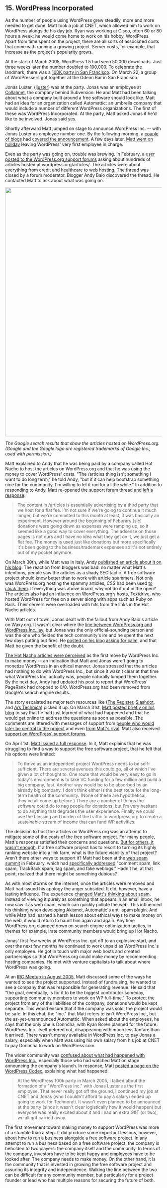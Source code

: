 ## 15. WordPress Incorporated

As the number of people using WordPress grew steadily, more and more needed to get done. Matt took a job at CNET, which allowed him to work on WordPress alongside his day job. Ryan was working at Cisco, often 60 or 80 hours a week; he would come home to work on his hobby, WordPress. Apart from time spent on the project, there are all sorts of associated costs that come with running a growing project. Server costs, for example, that increase as the project's popularity grows. 

At the start of March 2005, WordPress 1.5 had seen 50,000 downloads. Just three weeks later the number doubled to 100,000. To celebrate the landmark, there was a [100K party in San Francisco](http://wordpress.org/news/2005/03/fifty-thousand/). On March 22, a group of WordPressers got together at the Odeon Bar in San Francisco.

Jonas Luster, ([jluster](http://profiles.wordpress.org/jluster/)) was at the party. Jonas was an employee at [Collabnet](https://en.wikipedia.org/wiki/CollabNet), the company behind Subversion. He and Matt had been talking about what a company built around a free software should look like. Matt had an idea for an organization called Automattic: an umbrella company that would include a number of different WordPress organizations. The first of these was WordPress Incorporated. At the party, Matt asked Jonas if he'd like to be involved. Jonas said yes.

Shortly afterward Matt jumped on stage to announce WordPress Inc. -- with Jonas Luster as employee number one. By the following morning, a [couple of blogs](http://sfist.com/2005/03/22/wordpress_incorporated.php) had [covered the announcement](http://laughingsquid.com/matt-mullenweg-announces-wordpress-inc/). A few days later, [Matt went on holiday](http://ma.tt/2005/03/wordpress-world-tour/) leaving WordPress' very first employee in charge.

Even as the party was going on, trouble was brewing. In February, a [user posted to the WordPress.org support forums](http://wordpress.org/support/topic/odd-wordpress-articles?replies=6) asking about hundreds of articles hosted at wordpress.org/articles/. The articles were about everything from credit and healthcare to web hosting. The thread was closed by a forum moderator. Blogger Andy Baio discovered the thread. He contacted Matt to ask about what was going on.

<img src="https://raw.githubusercontent.com/WordPress/book/master/Resources/images/15/wp_org_spam.png" width="800px" />

*The Google search results that show the articles hosted on WordPress.org. (Google and the Google logo are registered trademarks of Google Inc., used with permission.)*

Matt explained to Andy that he was being paid by a company called Hot Nacho to host the articles on WordPress.org and that he was using the money to cover WordPress' costs. "The /articles thing isn't something I want to do long term," he told Andy, "but if it can help bootstrap something nice for the community, I'm willing to let it run for a little while." In addition to responding to Andy, Matt re-opened the support forum thread and [left a response](http://wordpress.org/support/topic/odd-wordpress-articles?replies=6#post-160502):	

> The content in /articles is essentially advertising by a third party that we host for a flat fee. I'm not sure if we're going to continue it much longer, but we're committed to this month at least, it was basically an experiment. However around the beginning of Feburary [sic] donations were going down as expenses were ramping up, so it seemed like a good way to cover everything. The adsense on those pages is not ours and I have no idea what they get on it, we just get a flat fee. The money is used just like donations but more specifically it's been going to the business/trademark expenses so it's not entirely out of my pocket anymore.		

On March 30th, while Matt was in Italy, Andy [published an article about it on his blog](http://waxy.org/2005/03/wordpress_websi/). The reaction from bloggers was bad: no matter what Matt's intentions, people saw the articles as a shady SEO tactic. A free software project should know better than to work with article spammers. Not only was WordPress.org hosting the spammy articles, CSS had been used [to cloak them](http://waxy.org/2005/03/wordpress_websi/#comment-18433). If everything was above board, why not do it out in the open? The articles also had an influence on WordPress.org’s hosts, Textdrive, who hosted WordPress for free on a server along with apps such as Ruby on Rails. Their servers were overloaded with hits from the links in the Hot Nacho articles.		

With Matt out of town, Jonas dealt with the fallout from Andy Baio's article on Waxy.org. It wasn't clear where the [line between WordPress.org and WordPress Inc. lay](http://waxy.org/2005/03/wordpress_websi/#comment-18519), but Jonas was the only official-sounding person and was the one who fielded the tech community's ire and he spent the next few days putting out fires. He [posted on his blog asking for calm](http://jml.is/2005/03/spam-matt-wordpress-org-and-i-am-exhausted-bad-mix/), and that Matt be given the benefit of the doubt. 

[The Hot Nacho articles were perceived](http://www.forevergeek.com/2005/03/wordpress_making_money_the_wrong_way/) as the first move by WordPress Inc. to make money -- an indication that Matt and Jonas were't going to monetize WordPress in an ethical manner. Jonas stressed that the articles had nothing to do with WordPress Inc., but since it wasn’t clear at that time what WordPress Inc. actually was, people naturally lumped them together. By the next day, Andy had updated his post to report that WordPress' PageRank had dropped to 0/0. WordPress.org had been removed from Google's search engine results. 

The story escalated as major tech resources like ([The Register](http://www.theregister.co.uk/2005/03/31/cnet_weblog_keyword_scam/), [Slashdot](http://slashdot.org/story/05/03/31/196220/wordpress-banned-by-google-for-spamming), and [Ars Technica](http://arstechnica.com/uncategorized/2005/03/4759-2/)) picked it up. On March 31st, [Matt posted briefly on his blog](http://ma.tt/2005/03/back-online/) to say that he had just learned of what had happened and that he would get online to address the questions as soon as possible. The comments are littered with messages of support from [people who would later be central to the project](http://ma.tt/2005/03/back-online/#comment-18670) and even [from Matt's rival](http://ma.tt/2005/03/back-online/#comment-18673). Matt also received [support on WordPress' support forums](http://wordpress.org/support/topic/support-matt-mullweg?replies=23).		
	
On April 1st, [Matt issued a full response](http://ma.tt/2005/04/a-response/). In it, Matt explains that he was struggling to find a way to support the free software project, that he felt that his options were limited:	
	
> To thrive as an independent project WordPress needs to be self-sufficient. There are several avenues this could go, all of which I've given a lot of thought to. One route that would be very easy to go in today's environment is to take VC funding for a few million and build a big company, fast. Another way would be to be absorbed by an already big company. I don't think either is the best route for the long-term health of the community. (None of these are hypothetical, they've all come up before.) There are a number of things the software could do to nag people for donations, but I'm very hesitant to do anything that degrades the user experience. Finally we could use the blessing and burden of the traffic to wordpress.org to create a sustainable stream of income that can fund WP activities.		

The decision to host the articles on WordPress.org was an attempt to mitigate some of the costs of the free software project. For many people, Matt's response satisfied their concerns and questions. [But for others, it wasn't enough](https://web.archive.org/web/20050922005353/http://weblog.burningbird.net/archives/2005/04/01/there-is-communicationand-then-theres-not/). If a free software project has to resort to turning its highly ranking website into a link farm, what is the future viability of that project? Aren’t there other ways to support it? Matt had been at the [web spam summit](https://ma.tt/2005/02/at-spam-summit/) in February, which had [specifically addressed](http://www.sifry.com/alerts/archives/000288.html) "comment spam, link spam, TrackBack spam, tag spam, and fake weblogs." Hadn't he, at that point, realized that there might be something dubious?		

As with most storms on the internet, once the articles were removed and Matt had issued his apology the anger subsided. It did, however, have a lasting influence. The experience [changed Matt's thinking about spam](http://archive.wordpress.org/interviews/2014_04_17_Mullenweg.html#L65). Instead of viewing it purely as something that appears in an email inbox, he now saw it as web spam, which can quickly pollute the web. This influenced his thinking when developing Akismet, Automattic's anti-spam plugin. And while Matt had learned a harsh lesson about ethical ways to make money on the web, it would return to haunt him again and again. Any time WordPress.org clamped down on search engine optimization tactics, in themes for example, irate community members would bring up Hot Nacho.

Jonas' first few weeks at WordPress Inc. got off to an explosive start, and over the next few months he continued to work unpaid as WordPress Inc.'s only employee. He got in touch with major web hosts and created partnerships so that WordPress.org could make money by recommending hosting companies. He met with venture capitalists to talk about where WordPress was going.	

At an [IRC Meetup in August 2005](https://codex.wordpress.org/IRC_Meetups/2005/August/August03RawLog), Matt discussed some of the ways he wanted to see the project supported. Instead of fundraising, he wanted to see a company that was responsible for generating revenue. He said that "the goal, eventually, is for it to be the biggest contributor someday, supporting community members to work on WP full-time." To protect the project from any of the liabilities of the company, donations would be kept separate. This would ensure that if the company was sold, the project would be safe. In this chat, the "inc." that Matt refers to isn't WordPress Inc., but the as-yet-unannounced Automattic. When asked about the employees, he says that the only one is Donncha, with Ryan Boren planned for the future. WordPress Inc. itself petered out, disappearing with much less fanfare than it arrived. There wasn't money available in WordPress Inc. to pay Jonas a salary, especially when Matt was using his own salary from his job at CNET to pay Donncha to work on WordPress.com.		

The wider community was [confused about what had happened with WordPress Inc.](https://web.archive.org/web/20110816084138/http://www.airbagindustries.com/archives/008169.php), especially those who had watched Matt on stage announcing the company's launch. In response, Matt [posted a page on the WordPress Codex](https://codex.wordpress.org/User:Matt/WordPress_Inc_Story), explaining what had happened:	

> At the WordPress 100k party in March 2005, I talked about the formation of a "WordPress Inc." with Jonas Luster as the first employee. That never really got off the ground, I continued my job at CNET and Jonas (who I couldn't afford to pay a salary) ended up going to work for Technorati. It wasn't even planned to be announced at the party (since it wasn't clear logistically how it would happen) but everyone was really excited about it and I had an extra G&T (or two), we all got carried away.

The first movement toward making money to support WordPress was more of a stumble than a step. It did produce some important lessons, however, about how to run a business alongside a free software project. In any attempt to run a business based on a free software project, the company is beholden to two players: the company itself and the community. In terms of the company, investors have to be kept happy and employees have to be looked after. The company needs to make money. On the other hand, it is the community that is invested in growing the free software project and assuring its integrity and independence. Walking the line between the two can be difficult for any community member, but particularly for a project founder or lead who has multiple reasons for securing the future of both.		
